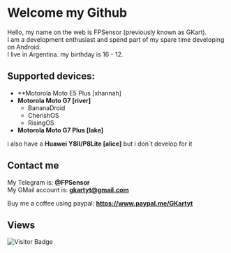 # Welcome my Github

Hello, my name on the web is FPSensor (previously known as GKart).    
I am a development enthusiast and spend part of my spare time developing on Android.    
I live in Argentina. my birthday is 16 - 12.    

## Supported devices:

- **Motorola Moto E5 Plus [xhannah]    
- **Motorola Moto G7 [river]**
  - BananaDroid
  - CherishOS
  - RisingOS    
- **Motorola Moto G7 Plus [lake]**

i also have a **Huawei Y8II/P8Lite [alice]** but i don´t develop for it

## Contact me

My Telegram is: **@FPSensor**  
My GMail account is: **gkartyt@gmail.com**  

Buy me a coffee using paypal: **https://www.paypal.me/GKartyt**

## Views
![Visitor Badge](https://visitor-badge.laobi.icu/badge?page_id=FPSensor.FPSensor)
